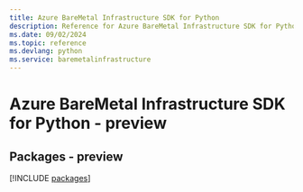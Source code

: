 ```yaml
---
title: Azure BareMetal Infrastructure SDK for Python
description: Reference for Azure BareMetal Infrastructure SDK for Python
ms.date: 09/02/2024
ms.topic: reference
ms.devlang: python
ms.service: baremetalinfrastructure
---
```

# Azure BareMetal Infrastructure SDK for Python - preview
## Packages - preview
[!INCLUDE [packages](baremetal-infrastructure-index.md)]